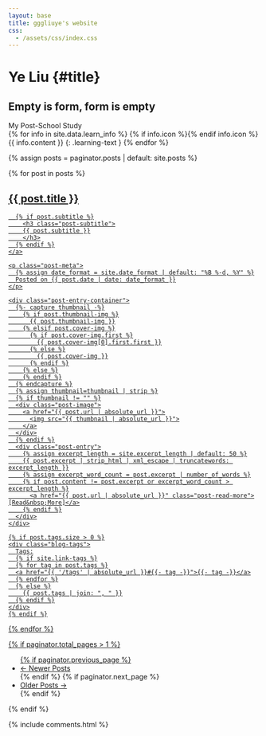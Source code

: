 ```yaml
---
layout: base
title: gggliuye's website
css:
  - /assets/css/index.css
---
```


<div id="header" markdown="1">

# Ye Liu {#title}

## Empty is form, form is empty

</div>

<div id="learning-section-out" class="page-section">
  <div id="learning-section">
    <div class="section-title">My Post-School Study</div>
	<div id="learning-list" markdown="1">
{% for info in site.data.learn_info %}
{% if info.icon %}<span class="learning-icon fa-fw {{ info.icon }}" aria-hidden="true"></span>{% endif info.icon %}
<span class="learning-content">{{ info.content }}</span>
{: .learning-text }
{% endfor %}
</div>
  </div>
</div>

<div class="container-md" role="main">
  <div class="row">
    <div class="col-xl-8 offset-xl-2 col-lg-10 offset-lg-1">

{% assign posts = paginator.posts | default: site.posts %}

<div class="posts-list">
  {% for post in posts %}
  <article class="post-preview">
    <a href="{{ post.url | absolute_url }}">
      <h2 class="post-title">{{ post.title }}</h2>

      {% if post.subtitle %}
        <h3 class="post-subtitle">
        {{ post.subtitle }}
        </h3>
      {% endif %}
    </a>

    <p class="post-meta">
      {% assign date_format = site.date_format | default: "%B %-d, %Y" %}
      Posted on {{ post.date | date: date_format }}
    </p>

    <div class="post-entry-container">
      {%- capture thumbnail -%}
        {% if post.thumbnail-img %}
          {{ post.thumbnail-img }}
        {% elsif post.cover-img %}
          {% if post.cover-img.first %}
            {{ post.cover-img[0].first.first }}
          {% else %}
            {{ post.cover-img }}
          {% endif %}
        {% else %}
        {% endif %}
      {% endcapture %}
      {% assign thumbnail=thumbnail | strip %}
      {% if thumbnail != "" %}
      <div class="post-image">
        <a href="{{ post.url | absolute_url }}">
          <img src="{{ thumbnail | absolute_url }}">
        </a>
      </div>
      {% endif %}
      <div class="post-entry">
        {% assign excerpt_length = site.excerpt_length | default: 50 %}
        {{ post.excerpt | strip_html | xml_escape | truncatewords: excerpt_length }}
        {% assign excerpt_word_count = post.excerpt | number_of_words %}
        {% if post.content != post.excerpt or excerpt_word_count > excerpt_length %}
          <a href="{{ post.url | absolute_url }}" class="post-read-more">[Read&nbsp;More]</a>
        {% endif %}
      </div>
    </div>

    {% if post.tags.size > 0 %}
    <div class="blog-tags">
      Tags:
      {% if site.link-tags %}
      {% for tag in post.tags %}
      <a href="{{ '/tags' | absolute_url }}#{{- tag -}}">{{- tag -}}</a>
      {% endfor %}
      {% else %}
        {{ post.tags | join: ", " }}
      {% endif %}
    </div>
    {% endif %}

   </article>
  {% endfor %}
</div>

{% if paginator.total_pages > 1 %}
<ul class="pagination main-pager">
  {% if paginator.previous_page %}
  <li class="page-item previous">
    <a class="page-link" href="{{ paginator.previous_page_path | absolute_url }}">&larr; Newer Posts</a>
  </li>
  {% endif %}
  {% if paginator.next_page %}
  <li class="page-item next">
    <a class="page-link" href="{{ paginator.next_page_path | absolute_url }}">Older Posts &rarr;</a>
  </li>
  {% endif %}
</ul>
{% endif %}

{% include comments.html %}
</div>
</div>
</div>
